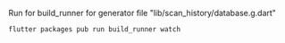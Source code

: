 Run for build_runner for generator file "lib/scan_history/database.g.dart"

```cmd
flutter packages pub run build_runner watch
```

